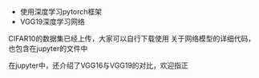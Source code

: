 + 使用深度学习pytorch框架
+ VGG19深度学习网络

CIFAR10的数据集已经上传，大家可以自行下载使用
关于网络模型的详细代码，也包含在jupyter的文件中

在jupyter中，还介绍了VGG16与VGG19的对比，欢迎指正
